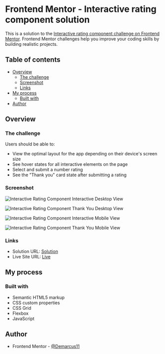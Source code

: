 # Frontend Mentor - Interactive rating component solution

This is a solution to the [Interactive rating component challenge on Frontend Mentor](https://www.frontendmentor.io/challenges/interactive-rating-component-koxpeBUmI). Frontend Mentor challenges help you improve your coding skills by building realistic projects.

## Table of contents

- [Overview](#overview)
  - [The challenge](#the-challenge)
  - [Screenshot](#screenshot)
  - [Links](#links)
- [My process](#my-process)
  - [Built with](#built-with)
- [Author](#author)

## Overview

### The challenge

Users should be able to:

- View the optimal layout for the app depending on their device's screen size
- See hover states for all interactive elements on the page
- Select and submit a number rating
- See the "Thank you" card state after submitting a rating

### Screenshot

![Interactive Rating Component Interactive Desktop View](https://drive.google.com/uc?export=view&id=13ohE8YF4HfpFOvFJ9k22qTyeLKlI7Tds)

![Interactive Rating Component Thank You Desktop View](https://drive.google.com/uc?export=view&id=1usuJN-54NQy7YKAQLs8v3h3qlTuhxIKj)

![Interactive Rating Component Interactive Mobile View](https://drive.google.com/uc?export=view&id=1pxnxr3OcUfyLSTXL6uDbMI8OHEz-mhmX)

![Interactive Rating Component Thank You Mobile View](https://drive.google.com/uc?export=view&id=1Zw0nSoir4IjFH30Ufmf3nCfyl4SsJBKZ)

### Links

- Solution URL: [Solution](https://your-solution-url.com)
- Live Site URL: [Live](https://your-live-site-url.com)

## My process

### Built with

- Semantic HTML5 markup
- CSS custom properties
- CSS Grid
- Flexbox
- JavaScript

## Author

- Frontend Mentor - [@Demarcus11](https://www.frontendmentor.io/profile/Demarcus11)
